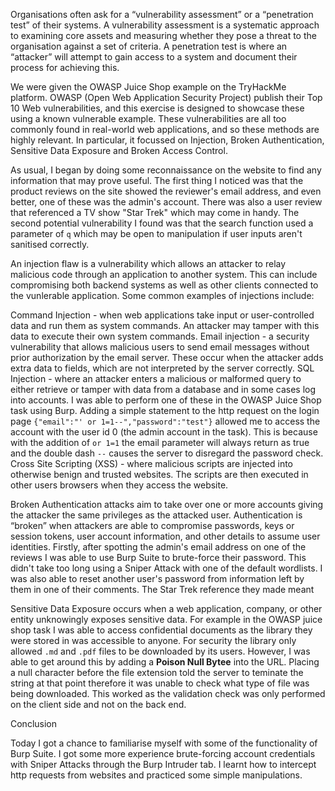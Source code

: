 Organisations often ask for a “vulnerability assessment” or a “penetration test” of their systems. A vulnerability assessment is a systematic approach to examining core assets and measuring whether they pose a threat to the organisation against a set of criteria. A penetration test is where an “attacker” will attempt to gain access to a system and document their process for achieving this.

We were given the OWASP Juice Shop example on the TryHackMe platform. OWASP (Open Web Application Security Project) publish their Top 10 Web vulnerabilities, and this exercise is designed to showcase these using a known vulnerable example. These vulnerabilities are all too commonly found in real-world web applications, and so these methods are highly relevant. In particular, it focussed on Injection, Broken Authentication, Sensitive Data Exposure and Broken Access Control.

As usual, I began by doing some reconnaissance on the website to find any information that may prove useful. The first thing I noticed was that the product reviews on the site showed the reviewer's email address, and even better, one of these was the admin's account. There was also a user review that referenced a TV show "Star Trek" which may come in handy. The second potential vulnerability I found was that the search function used a parameter of `q` which may be open to manipulation if user inputs aren't sanitised correctly. 

An injection flaw is a vulnerability which allows an attacker to relay malicious code through an application to another system. This can include compromising both backend systems as well as other clients connected to the vunlerable application. Some common examples of injections include:

Command Injection - when web applications take input or user-controlled data and run them as system commands. An attacker may tamper with this data to execute their own system commands. 
Email injection - a security vulnerability that allows malicious users to send email messages without prior authorization by the email server. These occur when the attacker adds extra data to fields, which are not interpreted by the server correctly. 
SQL Injection - where an attacker enters a malicious or malformed query to either retrieve or tamper with data from a database and in some cases log into accounts. I was able to perform one of these in the OWASP Juice Shop task using Burp. Adding a simple statement to the http request on the login page `{"email":"' or 1=1--","password":"test"}` allowed me to access the account with the user id 0 (the admin account in the task). This is because with the addition of `or 1=1` the email parameter will always return as true and the double dash `--` causes the server to disregard the password check.
Cross Site Scripting (XSS) - where malicious scripts are injected into otherwise benign and trusted websites. The scripts are then executed in other users browsers when they access the website.

Broken Authentication attacks aim to take over one or more accounts giving the attacker the same privileges as the attacked user. Authentication is “broken” when attackers are able to compromise passwords, keys or session tokens, user account information, and other details to assume user identities. Firstly, after spotting the admin's email address on one of the reviews I was able to use Burp Suite to brute-force their password. This didn't take too long using a Sniper Attack with one of the default wordlists. I was also able to reset another user's password from information left by them in one of their comments. The Star Trek reference they made meant 

Sensitive Data Exposure occurs when a web application, company, or other entity unknowingly exposes sensitive data. For example in the OWASP juice shop task I was able to access confidential documents as the library they were stored in was accessible to anyone. For security the library only allowed `.md` and `.pdf` files to be downloaded
by its users. However, I was able to get around this by adding a **Poison Null Bytee** into the URL. Placing a null character before the file extension told the server to teminate the string at that point therefore it was unable to check what type of file was being downloaded. This worked as the validation check was only performed on the client side and not on the back end.

Conclusion

Today I got a chance to familiarise myself with some of the functionality of Burp Suite. I got some more experience brute-forcing account credentials with Sniper Attacks through the Burp Intruder tab. I learnt how to intercept http requests from websites and practiced some simple manipulations. 
